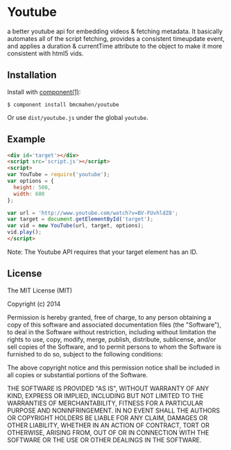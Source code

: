 
# Youtube

  a better youtube api for embedding videos & fetching metadata. It basically automates all of the script fetching, provides a consistent timeupdate event, and applies a duration & currentTime attribute to the object to make it more consistent with html5 vids.

## Installation

  Install with [component(1)](http://component.io):

    $ component install bmcmahen/youtube

  Or use `dist/youtube.js` under the global `youtube`.

## Example

```html
<div id='target'></div>
<script src='script.js'></script>
<script>
var YouTube = require('youtube');
var options = {
  height: 500,
  width: 600
};

var url = 'http://www.youtube.com/watch?v=BV-FUvhldZ8';
var target = document.getElementById('target');
var vid = new YouTube(url, target, options);
vid.play();
</script>
```

Note: The Youtube API requires that your target element has an ID. 

## License

  The MIT License (MIT)

  Copyright (c) 2014 <copyright holders>

  Permission is hereby granted, free of charge, to any person obtaining a copy
  of this software and associated documentation files (the "Software"), to deal
  in the Software without restriction, including without limitation the rights
  to use, copy, modify, merge, publish, distribute, sublicense, and/or sell
  copies of the Software, and to permit persons to whom the Software is
  furnished to do so, subject to the following conditions:

  The above copyright notice and this permission notice shall be included in
  all copies or substantial portions of the Software.

  THE SOFTWARE IS PROVIDED "AS IS", WITHOUT WARRANTY OF ANY KIND, EXPRESS OR
  IMPLIED, INCLUDING BUT NOT LIMITED TO THE WARRANTIES OF MERCHANTABILITY,
  FITNESS FOR A PARTICULAR PURPOSE AND NONINFRINGEMENT. IN NO EVENT SHALL THE
  AUTHORS OR COPYRIGHT HOLDERS BE LIABLE FOR ANY CLAIM, DAMAGES OR OTHER
  LIABILITY, WHETHER IN AN ACTION OF CONTRACT, TORT OR OTHERWISE, ARISING FROM,
  OUT OF OR IN CONNECTION WITH THE SOFTWARE OR THE USE OR OTHER DEALINGS IN
  THE SOFTWARE.
